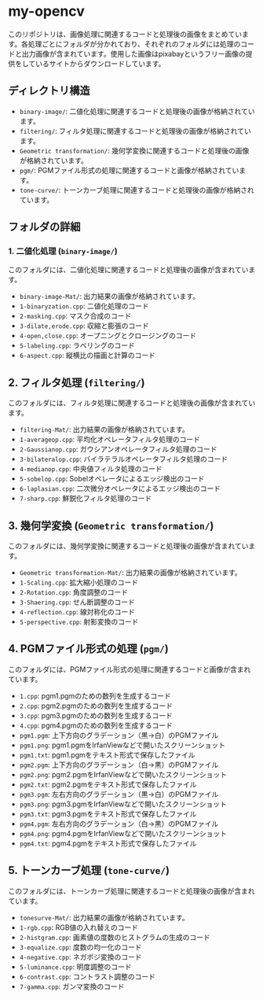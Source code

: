 # my-opencv

このリポジトリは、画像処理に関連するコードと処理後の画像をまとめています。各処理ごとにフォルダが分かれており、それぞれのフォルダには処理のコードと出力画像が含まれています。使用した画像はpixabayというフリー画像の提供をしているサイトからダウンロードしています。

## ディレクトリ構造

- `binary-image/`: 二値化処理に関連するコードと処理後の画像が格納されています。
- `filtering/`: フィルタ処理に関連するコードと処理後の画像が格納されています。
- `Geometric transformation/`: 幾何学変換に関連するコードと処理後の画像が格納されています。
- `pgm/`: PGMファイル形式の処理に関連するコードと画像が格納されています。
- `tone-curve/`: トーンカーブ処理に関連するコードと処理後の画像が格納されています。


## フォルダの詳細

### 1. 二値化処理 (`binary-image/`)

このフォルダには、二値化処理に関連するコードと処理後の画像が含まれています。

- `binary-image-Mat/`: 出力結果の画像が格納されています。
- `1-binaryzation.cpp`: 二値化処理のコード
- `2-masking.cpp`: マスク合成のコード
- `3-dilate,erode.cpp`: 収縮と膨張のコード
- `4-open,close.cpp`: オープニングとクロージングのコード
- `5-labeling.cpp`: ラベリングのコード
- `6-aspect.cpp`: 縦横比の描画と計算のコード

## 2. フィルタ処理 (`filtering/`)

このフォルダには、フィルタ処理に関連するコードと処理後の画像が含まれています。

- `filtering-Mat/`: 出力結果の画像が格納されています。
- `1-averageop.cpp`: 平均化オペレータフィルタ処理のコード
- `2-Gaussianop.cpp`: ガウシアンオペレータフィルタ処理のコード
- `3-bilateralop.cpp`: バイラテラルオペレータフィルタ処理のコード
- `4-medianop.cpp`: 中央値フィルタ処理のコード
- `5-sobelop.cpp`: Sobelオペレータによるエッジ検出のコード
- `6-laplasian.cpp`: 二次微分オペレータによるエッジ検出のコード
- `7-sharp.cpp`: 鮮鋭化フィルタ処理のコード

## 3. 幾何学変換 (`Geometric transformation/`)

このフォルダには、幾何学変換に関連するコードと処理後の画像が含まれています。

- `Geometric transformation-Mat/`: 出力結果の画像が格納されています。
- `1-Scaling.cpp`: 拡大縮小処理のコード
- `2-Rotation.cpp`: 角度調整のコード
- `3-Shaering.cpp`: せん断調整のコード
- `4-reflection.cpp`: 線対称化のコード
- `5-perspective.cpp`: 射影変換のコード

## 4. PGMファイル形式の処理 (`pgm/`)

このフォルダには、PGMファイル形式の処理に関連するコードと画像が含まれています。

- `1.cpp`: pgm1.pgmのための数列を生成するコード
- `2.cpp`: pgm2.pgmのための数列を生成するコード
- `3.cpp`: pgm3.pgmのための数列を生成するコード
- `4.cpp`: pgm4.pgmのための数列を生成するコード
- `pgm1.pgm`: 上下方向のグラデーション（黒→白）のPGMファイル
- `pgm1.png`: pgm1.pgmをIrfanViewなどで開いたスクリーンショット
- `pgm1.txt`: pgm1.pgmをテキスト形式で保存したファイル
- `pgm2.pgm`: 上下方向のグラデーション（白→黒）のPGMファイル
- `pgm2.png`: pgm2.pgmをIrfanViewなどで開いたスクリーンショット
- `pgm2.txt`: pgm2.pgmをテキスト形式で保存したファイル
- `pgm3.pgm`: 左右方向のグラデーション（黒→白）のPGMファイル
- `pgm3.png`: pgm3.pgmをIrfanViewなどで開いたスクリーンショット
- `pgm3.txt`: pgm3.pgmをテキスト形式で保存したファイル
- `pgm4.pgm`: 左右方向のグラデーション（白→黒）のPGMファイル
- `pgm4.png`: pgm4.pgmをIrfanViewなどで開いたスクリーンショット
- `pgm4.txt`: pgm4.pgmをテキスト形式で保存したファイル

## 5. トーンカーブ処理 (`tone-curve/`)

このフォルダには、トーンカーブ処理に関連するコードと処理後の画像が含まれています。

- `tonesurve-Mat/`: 出力結果の画像が格納されています。
- `1-rgb.cpp`: RGB値の入れ替えのコード
- `2-histgram.cpp`: 画素値の度数のヒストグラムの生成のコード
- `3-equalize.cpp`: 度数の均一化のコード
- `4-negative.cpp`: ネガポジ変換のコード
- `5-luminance.cpp`: 明度調整のコード
- `6-contrast.cpp`: コントラスト調整のコード
- `7-gamma.cpp`: ガンマ変換のコード

